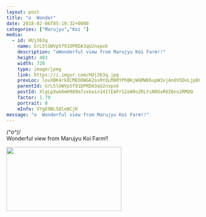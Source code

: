 ```yaml
---
layout: post
title: "o  Wonder" 
date: 2018-02-06T05:19:32+0000 
categories: ["Marujyu","Koi "] 
media:
  - id: HUj363q
    name: GrL5lGWVp5f91DPRDA3qU2nxpxk
    description: "oWonderful view from Marujyu Koi Farm!!"   
    height: 403
    width: 720
    type: image/jpeg
    link: https://i.imgur.com/HUj363q.jpg
    prevLoc: lovXBK4rk8CMEOOWGA2osRYQLM8RYPhBKjWGMWE6upW3vjAnOVSDoLjpD0DvTLWO9q4RvZI7oxWXlGBMSY1Y7DoqBATRmVpY2xrjuvgkk1Z207HoVRk50qn1f5jAg4rDnKcpMkqpzX9Nim2kWwZvV4Hz8M7pz2E2uOXPoOyzJ2IvBBwQA9jOi5xnz33X1yTl0qNGOpjncr9wo4EPZDH759zPglW0sPRO85Q8O5FzvLlWOZgohVNL4oRxwYUgZA67x13OHlO
    parentId: GrL5lGWVp5f91DPRDA3qU2nxpxk
    postId: XlgLpXwk6mH989m7zxkwin141lEAPrS2oW9oZRLYsN0OxROZ6ns2RMOO
    factor: 1.79
    portrait: 0
    mInfo: VYgE9BLSQleBCjK
message: "o  Wonderful view from Marujyu Koi Farm!!"
---
```


*\(^o^)/*  
Wonderful view from Marujyu Koi Farm!!


[//]: #media:  
<a href="https://i.imgur.com/HUj363q.jpg"><img src="https://i.imgur.com/HUj363q.jpg" height="167" width="300" /></a> 
 
